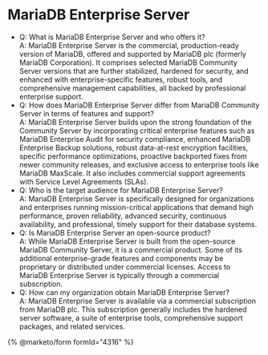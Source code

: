 # MariaDB Enterprise Server

* Q: What is MariaDB Enterprise Server and who offers it?\
  A: MariaDB Enterprise Server is the commercial, production-ready version of MariaDB, offered and supported by MariaDB plc (formerly MariaDB Corporation). It comprises selected MariaDB Community Server versions that are further stabilized, hardened for security, and enhanced with enterprise-specific features, robust tools, and comprehensive management capabilities, all backed by professional enterprise support.
* Q: How does MariaDB Enterprise Server differ from MariaDB Community Server in terms of features and support?\
  A: MariaDB Enterprise Server builds upon the strong foundation of the Community Server by incorporating critical enterprise features such as MariaDB Enterprise Audit for security compliance, enhanced MariaDB Enterprise Backup solutions, robust data-at-rest encryption facilities, specific performance optimizations, proactive backported fixes from newer community releases, and exclusive access to enterprise tools like MariaDB MaxScale. It also includes commercial support agreements with Service Level Agreements (SLAs).
* Q: Who is the target audience for MariaDB Enterprise Server?\
  A: MariaDB Enterprise Server is specifically designed for organizations and enterprises running mission-critical applications that demand high performance, proven reliability, advanced security, continuous availability, and professional, timely support for their database systems.
* Q: Is MariaDB Enterprise Server an open-source product?\
  A: While MariaDB Enterprise Server is built from the open-source MariaDB Community Server, it is a commercial product. Some of its additional enterprise-grade features and components may be proprietary or distributed under commercial licenses. Access to MariaDB Enterprise Server is typically through a commercial subscription.
* Q: How can my organization obtain MariaDB Enterprise Server?\
  A: MariaDB Enterprise Server is available via a commercial subscription from MariaDB plc. This subscription generally includes the hardened server software, a suite of enterprise tools, comprehensive support packages, and related services.

{% @marketo/form formId="4316" %}
